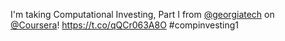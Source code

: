 I'm taking Computational Investing, Part I from <a href="http://twitter.com/georgiatech">@georgiatech</a> on <a href="http://twitter.com/Coursera">@Coursera</a>! <a href="https://t.co/qQCr063A8O">https://t.co/qQCr063A8O</a> #compinvesting1